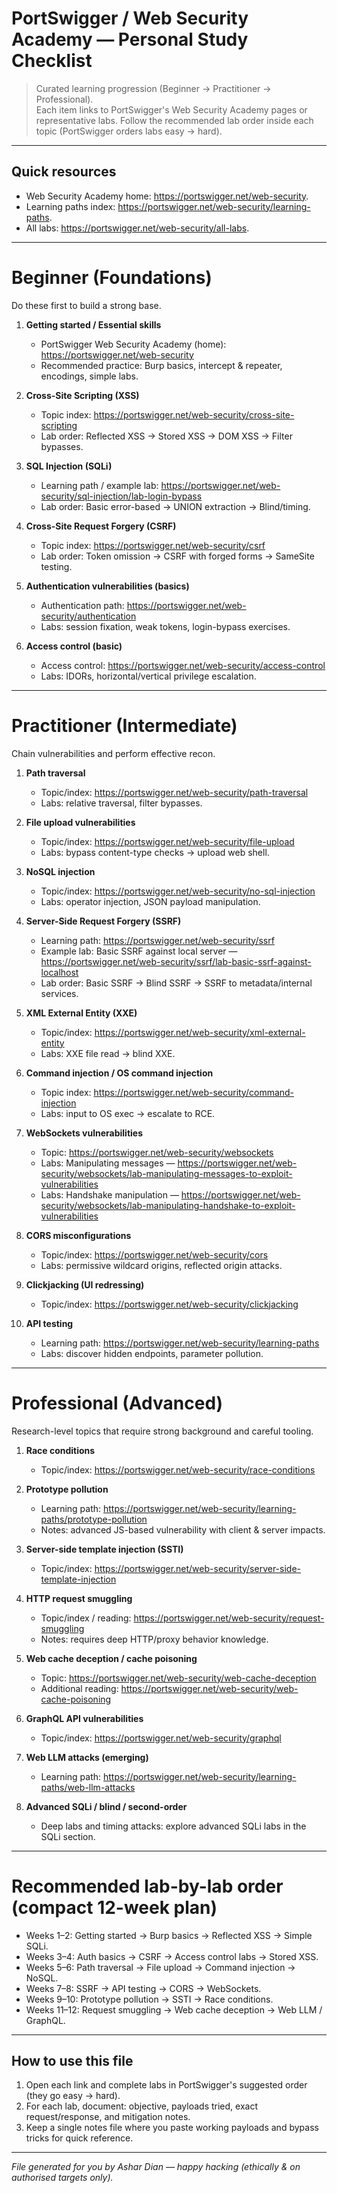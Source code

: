 # PortSwigger / Web Security Academy — Personal Study Checklist

> Curated learning progression (Beginner → Practitioner → Professional).  
> Each item links to PortSwigger's Web Security Academy pages or representative labs. Follow the recommended lab order inside each topic (PortSwigger orders labs easy → hard).

---

## Quick resources
- Web Security Academy home: https://portswigger.net/web-security.  
- Learning paths index: https://portswigger.net/web-security/learning-paths.  
- All labs: https://portswigger.net/web-security/all-labs.

---

# Beginner (Foundations)
Do these first to build a strong base.

1. **Getting started / Essential skills**
   - PortSwigger Web Security Academy (home): https://portswigger.net/web-security
   - Recommended practice: Burp basics, intercept & repeater, encodings, simple labs.

2. **Cross-Site Scripting (XSS)**
   - Topic index: https://portswigger.net/web-security/cross-site-scripting
   - Lab order: Reflected XSS → Stored XSS → DOM XSS → Filter bypasses.

3. **SQL Injection (SQLi)**
   - Learning path / example lab: https://portswigger.net/web-security/sql-injection/lab-login-bypass
   - Lab order: Basic error-based → UNION extraction → Blind/timing.

4. **Cross-Site Request Forgery (CSRF)**
   - Topic index: https://portswigger.net/web-security/csrf
   - Lab order: Token omission → CSRF with forged forms → SameSite testing.

5. **Authentication vulnerabilities (basics)**
   - Authentication path: https://portswigger.net/web-security/authentication
   - Labs: session fixation, weak tokens, login-bypass exercises.

6. **Access control (basic)**
   - Access control: https://portswigger.net/web-security/access-control
   - Labs: IDORs, horizontal/vertical privilege escalation.

---

# Practitioner (Intermediate)
Chain vulnerabilities and perform effective recon.

1. **Path traversal**
   - Topic/index: https://portswigger.net/web-security/path-traversal
   - Labs: relative traversal, filter bypasses.

2. **File upload vulnerabilities**
   - Topic/index: https://portswigger.net/web-security/file-upload
   - Labs: bypass content-type checks → upload web shell.

3. **NoSQL injection**
   - Topic/index: https://portswigger.net/web-security/no-sql-injection
   - Labs: operator injection, JSON payload manipulation.

4. **Server-Side Request Forgery (SSRF)**
   - Learning path: https://portswigger.net/web-security/ssrf
   - Example lab: Basic SSRF against local server — https://portswigger.net/web-security/ssrf/lab-basic-ssrf-against-localhost
   - Lab order: Basic SSRF → Blind SSRF → SSRF to metadata/internal services.

5. **XML External Entity (XXE)**
   - Topic/index: https://portswigger.net/web-security/xml-external-entity
   - Labs: XXE file read → blind XXE.

6. **Command injection / OS command injection**
   - Topic index: https://portswigger.net/web-security/command-injection
   - Labs: input to OS exec → escalate to RCE.

7. **WebSockets vulnerabilities**
   - Topic: https://portswigger.net/web-security/websockets
   - Labs: Manipulating messages — https://portswigger.net/web-security/websockets/lab-manipulating-messages-to-exploit-vulnerabilities
   - Labs: Handshake manipulation — https://portswigger.net/web-security/websockets/lab-manipulating-handshake-to-exploit-vulnerabilities

8. **CORS misconfigurations**
   - Topic/index: https://portswigger.net/web-security/cors
   - Labs: permissive wildcard origins, reflected origin attacks.

9. **Clickjacking (UI redressing)**
   - Topic/index: https://portswigger.net/web-security/clickjacking

10. **API testing**
    - Learning path: https://portswigger.net/web-security/learning-paths
    - Labs: discover hidden endpoints, parameter pollution.

---

# Professional (Advanced)
Research-level topics that require strong background and careful tooling.

1. **Race conditions**
   - Topic/index: https://portswigger.net/web-security/race-conditions

2. **Prototype pollution**
   - Learning path: https://portswigger.net/web-security/learning-paths/prototype-pollution
   - Notes: advanced JS-based vulnerability with client & server impacts.

3. **Server-side template injection (SSTI)**
   - Topic/index: https://portswigger.net/web-security/server-side-template-injection

4. **HTTP request smuggling**
   - Topic/index / reading: https://portswigger.net/web-security/request-smuggling
   - Notes: requires deep HTTP/proxy behavior knowledge.

5. **Web cache deception / cache poisoning**
   - Topic: https://portswigger.net/web-security/web-cache-deception
   - Additional reading: https://portswigger.net/web-security/web-cache-poisoning

6. **GraphQL API vulnerabilities**
   - Topic/index: https://portswigger.net/web-security/graphql

7. **Web LLM attacks (emerging)**
   - Learning path: https://portswigger.net/web-security/learning-paths/web-llm-attacks

8. **Advanced SQLi / blind / second-order**
   - Deep labs and timing attacks: explore advanced SQLi labs in the SQLi section.

---

# Recommended lab-by-lab order (compact 12-week plan)
- Weeks 1–2: Getting started → Burp basics → Reflected XSS → Simple SQLi.  
- Weeks 3–4: Auth basics → CSRF → Access control labs → Stored XSS.  
- Weeks 5–6: Path traversal → File upload → Command injection → NoSQL.  
- Weeks 7–8: SSRF → API testing → CORS → WebSockets.  
- Weeks 9–10: Prototype pollution → SSTI → Race conditions.  
- Weeks 11–12: Request smuggling → Web cache deception → Web LLM / GraphQL.

---

## How to use this file
1. Open each link and complete labs in PortSwigger's suggested order (they go easy → hard).  
2. For each lab, document: objective, payloads tried, exact request/response, and mitigation notes.  
3. Keep a single notes file where you paste working payloads and bypass tricks for quick reference.

---

*File generated for you by Ashar Dian — happy hacking (ethically & on authorised targets only).*

